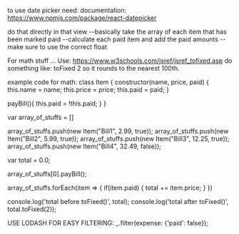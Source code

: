 to use date picker need:
documentation:
https://www.npmjs.com/package/react-datepicker

do that directly in that view
--basically take the array of each item that has been marked paid
--calculate each paid item and add the paid amounts
--make sure to use the correct float

For math stuff ... Use:
https://www.w3schools.com/jsref/jsref_tofixed.asp
do something like: toFixed 2
so it rounds to the nearest 100th.

example code for math:
class Item {
  constructor(name, price, paid) {
    this.name = name;
    this.price = price;
    this.paid = paid;
  }

  payBill(){
    this.paid = !this.paid;
  }
}

var array_of_stuffs = []

array_of_stuffs.push(new Item("Bill1", 2.99, true));
array_of_stuffs.push(new Item("Bill2", 5.99, true));
array_of_stuffs.push(new Item("Bill3", 12.25, true));
array_of_stuffs.push(new Item("Bill4", 32.49, false));

var total = 0.0;

array_of_stuffs[0].payBill();

array_of_stuffs.forEach(item => {
  if(item.paid) {
    total += item.price;
  }
})


console.log('total before toFixed()', total);
console.log('total after toFixed()', total.toFixed(2));

USE LODASH FOR EASY FILTERING:
_.filter(expense: {'paid': false});
